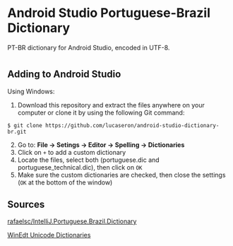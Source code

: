 # Android Studio Portuguese-Brazil Dictionary
PT-BR dictionary for Android Studio, encoded in UTF-8.
#
## Adding to Android Studio
Using Windows:

1. Download this repository and extract the files anywhere on your computer or clone it by using the following Git command:
```
$ git clone https://github.com/lucaseron/android-studio-dictionary-br.git
```
2. Go to: **File -> Setings -> Editor -> Spelling -> Dictionaries**
3. Click on `+` to add a custom dictionary
4. Locate the files, select both (portuguese.dic and portuguese_technical.dic), then click on `OK`
5. Make sure the custom dictionaries are checked, then close the settings (`OK` at the bottom of the window)

## Sources
[rafaelsc/IntelliJ.Portuguese.Brazil.Dictionary](https://github.com/rafaelsc/IntelliJ.Portuguese.Brazil.Dictionary)

[WinEdt Unicode Dictionaries](http://www.winedt.org/dict.html)

